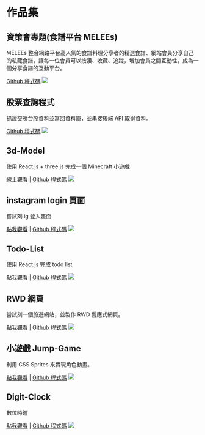 # 作品集

## 資策會專題(食譜平台 MELEEs)
MELEEs 整合網路平台高人氣的食譜料理分享者的精選食譜、網站會員分享自己的私藏食譜，讓每一位會員可以按讚、收藏、追蹤，增加會員之間互動性，成為一個分享食譜的互動平台。

[Github 程式碼](https://github.com/gemini497586/melees)
![](https://i.imgur.com/uOY2Ig4.jpg)

## 股票查詢程式

抓證交所台股資料並寫回資料庫，並串接後端 API 取得資料。

[Github 程式碼](https://github.com/meleelin/stock-show)
![](https://i.imgur.com/4457Nxw.png)

## 3d-Model
使用 React.js + three.js 完成一個 Minecraft 小遊戲

[線上觀看](https://codesandbox.io/s/kind-silence-e7nq8)
| [Github 程式碼](https://github.com/meleelin/3d-model)
![](https://i.imgur.com/waRou6B.jpg)

## instagram login 頁面
嘗試刻 ig 登入畫面

[點我觀看](https://meleelin.github.io/login/)
| [Github 程式碼](https://github.com/meleelin/login)
![](https://i.imgur.com/74qKAzK.png)

## Todo-List
使用 React.js 完成 todo list

[點我觀看](https://codesandbox.io/s/laughing-bas-rbbut)
| [Github 程式碼](https://github.com/meleelin/todolist)
![](https://i.imgur.com/qWYRx4I.png)

## RWD 網頁
嘗試刻一個旅遊網站，並製作 RWD 響應式網頁。

[點我觀看](https://meleelin.github.io/responsive-web-design-example/)
| [Github 程式碼](https://github.com/meleelin/responsive-web-design-example)
![](https://i.imgur.com/Bxwzzzo.jpg)

## 小遊戲 Jump-Game
利用 CSS Sprites 來實現角色動畫。

[點我觀看](https://meleelin.github.io/jumpgame/)
| [Github 程式碼](https://github.com/meleelin/jumpgame)
![](https://i.imgur.com/lMVLetC.png)

## Digit-Clock
數位時鐘

[點我觀看](https://meleelin.github.io/digit-clock/)
| [Github 程式碼](https://github.com/meleelin/digit-clock)
![](https://i.imgur.com/TZIZTmi.png)




